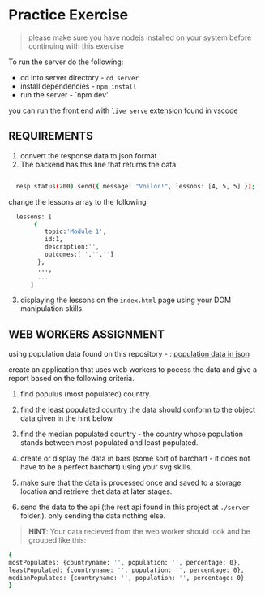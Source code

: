 # Practice Exercise
>
>please make sure you have nodejs installed on your system before continuing with this exercise

To run the server do the following:

- cd into server directory - `cd server`
- install dependencies - `npm install`
- run the server - `npm dev'

you can run the front end with `live serve` extension found in vscode

## REQUIREMENTS

1. convert the response data to json format
2. The backend has this line that returns the data
  
```bash

  resp.status(200).send({ message: "Voilor!", lessons: [4, 5, 5] });

```
  
change the lessons array to the following

```bash
  lessons: [
       {
          topic:'Module 1',
          id:1,
          description:'',
          outcomes:['','','']
        },
        ...,
        ...
      ] 
```

3. displaying the lessons on the  `index.html` page using your DOM manipulation skills.


## WEB WORKERS ASSIGNMENT

using population data found on this repository - : [population data in json](https://github.com/samayo/country-json/blob/master/src/country-by-population.json)

create an application that uses web workers to pocess the data and give a report based on the following criteria.
1. find populus (most populated) country.  

2. find the least populated country the data should conform to the object data given in the hint below.

3. find the median populated country - the country whose population stands between most populated and least populated.

4. create or display the data in bars (some sort of barchart - it does not have to be a perfect barchart) using your svg skills.

5. make sure that the data is processed once and saved to a storage location and retrieve thet data at later stages.

6. send the data to the api (the rest api found in this project at `./server` folder.). only sending the data nothing else.

>**HINT**: Your data recieved from the web worker should look and be grouped  like this:
```bash
{
mostPopulates: {countryname: '', population: '', percentage: 0},
leastPopulated: {countryname: '', population: '', percentage: 0},
medianPopulates: {countryname: '', population: '', percentage: 0}
}
```
